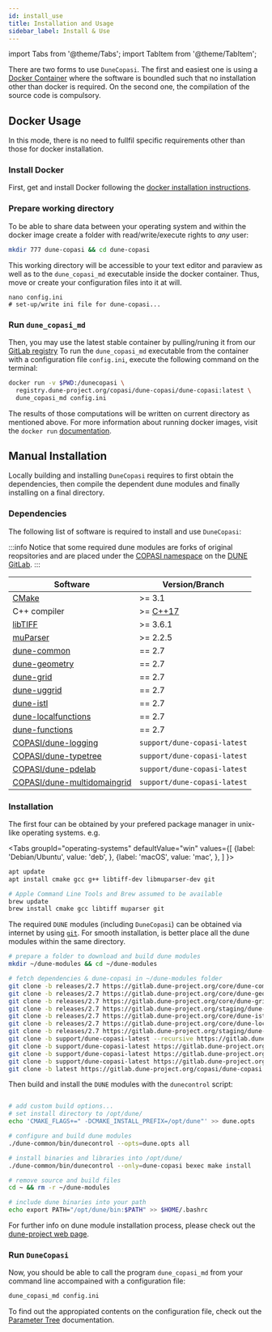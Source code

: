 ```yaml
---
id: install_use
title: Installation and Usage
sidebar_label: Install & Use
---
```


import Tabs from '@theme/Tabs';
import TabItem from '@theme/TabItem';

There are two forms to use `DuneCopasi`. The first and easiest one is using a
[Docker Container](https://www.docker.com/) where the software is boundled such
that no installation other than docker is required. On the second one, the
compilation of the source code is compulsory.

## Docker Usage

In this mode, there is no need to fullfil specific requirements other than
those for docker installation.

### Install Docker
First, get and install Docker following the
[docker installation instructions](https://docs.docker.com/get-docker/).

### Prepare working directory

To be able to share data between your operating system and within the docker
image create a folder with read/write/execute rights to _any_ user:

```bash
mkdir 777 dune-copasi && cd dune-copasi
```

This working directory will be accessible to your text editor and paraview as
well as to the `dune_copasi_md` executable inside the docker container. Thus,
move or create your configuration files into it at will.

```
nano config.ini
# set-up/write ini file for dune-copasi...
```

### Run `dune_copasi_md`

Then, you may use the latest stable container by pulling/runing it from our
[GitLab registry](https://gitlab.dune-project.org/copasi/dune-copasi/container_registry)
To run the `dune_copasi_md` executable from the container with a configuration
file `config.ini`, execute the following command on the terminal:

```bash
docker run -v $PWD:/dunecopasi \
  registry.dune-project.org/copasi/dune-copasi/dune-copasi:latest \
  dune_copasi_md config.ini
```

The results of those computations will be written on current
directory as mentioned above. For more information about running docker images,
visit the `docker run` [documentation](https://docs.docker.com/engine/reference/run/).

## Manual Installation

Locally building and installing `DuneCopasi` requires to first obtain the
dependencies, then compile the dependent dune modules and finally installing on
a final directory.

### Dependencies

The following list of software is required to install and use `DuneCopasi`:

:::info
Notice that some required dune modules are forks of original reopsitories and
are placed under the [COPASI namespace](https://gitlab.dune-project.org/copasi/)
on the [DUNE GitLab](https://gitlab.dune-project.org/).
:::

| Software | Version/Branch |
| ---------| -------------- |
| [CMake](https://cmake.org/)                                                                 | >= 3.1 |
| C++ compiler  | >= [C++17](https://en.wikipedia.org/wiki/List_of_compilers#C++_compilers) |
| [libTIFF](http://www.libtiff.org/)                                                          | >= 3.6.1 |
| [muParser](https://beltoforion.de/article.php?a=muparser)                                   | >= 2.2.5 |
| [dune-common](https://gitlab.dune-project.org/copasi/dune-common)                           | == 2.7 |
| [dune-geometry](https://gitlab.dune-project.org/core/dune-geometry)                         | == 2.7 |
| [dune-grid](https://gitlab.dune-project.org/core/dune-grid)                                 | == 2.7 |
| [dune-uggrid](https://gitlab.dune-project.org/staging/dune-uggrid)                          | == 2.7 |
| [dune-istl](https://gitlab.dune-project.org/core/dune-istl)                                 | == 2.7 |
| [dune-localfunctions](https://gitlab.dune-project.org/core/dune-localfunctions)             | == 2.7 |
| [dune-functions](https://gitlab.dune-project.org/staging/dune-functions)                    | == 2.7 |
| [COPASI/dune-logging](https://gitlab.dune-project.org/copasi/dune-logging)                  | `support/dune-copasi-latest` |
| [COPASI/dune-typetree](https://gitlab.dune-project.org/copasi/dune-typetree)                | `support/dune-copasi-latest` |
| [COPASI/dune-pdelab](https://gitlab.dune-project.org/copasi/dune-pdelab)                    | `support/dune-copasi-latest` |
| [COPASI/dune-multidomaingrid](https://gitlab.dune-project.org/copasi/dune-multidomaingrid)  | `support/dune-copasi-latest` |

### Installation

The first four can be obtained by your prefered package manager in unix-like operating systems. e.g.

<Tabs
  groupId="operating-systems"
  defaultValue="win"
  values={[
      {label: 'Debian/Ubuntu', value: 'deb', },
      {label: 'macOS', value: 'mac', },
    ]
  }>

  <TabItem value="deb">

```bash
apt update
apt install cmake gcc g++ libtiff-dev libmuparser-dev git
```

  </TabItem>
  <TabItem value="mac">

```bash
# Apple Command Line Tools and Brew assumed to be available
brew update
brew install cmake gcc libtiff muparser git
```

  </TabItem>
</Tabs>

The required `DUNE` modules (including `DuneCopasi`) can be obtained via internet
by using [`git`](https://git-scm.com/). For smooth installation, is better place
all the dune modules within the same directory.

```bash
# prepare a folder to download and build dune modules
mkdir ~/dune-modules && cd ~/dune-modules

# fetch dependencies & dune-copasi in ~/dune-modules folder
git clone -b releases/2.7 https://gitlab.dune-project.org/core/dune-common
git clone -b releases/2.7 https://gitlab.dune-project.org/core/dune-geometry
git clone -b releases/2.7 https://gitlab.dune-project.org/core/dune-grid
git clone -b releases/2.7 https://gitlab.dune-project.org/staging/dune-uggrid
git clone -b releases/2.7 https://gitlab.dune-project.org/core/dune-istl
git clone -b releases/2.7 https://gitlab.dune-project.org/core/dune-localfunctions
git clone -b releases/2.7 https://gitlab.dune-project.org/staging/dune-functions
git clone -b support/dune-copasi-latest --recursive https://gitlab.dune-project.org/copasi/dune-logging
git clone -b support/dune-copasi-latest https://gitlab.dune-project.org/copasi/dune-typetree
git clone -b support/dune-copasi-latest https://gitlab.dune-project.org/copasi/dune-pdelab
git clone -b support/dune-copasi-latest https://gitlab.dune-project.org/copasi/dune-multidomaingrid
git clone -b latest https://gitlab.dune-project.org/copasi/dune-copasi
```

Then build and install the `DUNE` modules with the `dunecontrol` script:
```bash

# add custom build options...
# set install directory to /opt/dune/
echo 'CMAKE_FLAGS+=" -DCMAKE_INSTALL_PREFIX=/opt/dune"' >> dune.opts

# configure and build dune modules
./dune-common/bin/dunecontrol --opts=dune.opts all

# install binaries and libraries into /opt/dune/
./dune-common/bin/dunecontrol --only=dune-copasi bexec make install

# remove source and build files
cd ~ && rm -r ~/dune-modules

# include dune binaries into your path
echo export PATH="/opt/dune/bin:$PATH" >> $HOME/.bashrc
```

For further info on dune module installation process, please check out
the [dune-project web page](https://www.dune-project.org/doc/installation/).

### Run `DuneCopasi`

Now, you should be able to call the program `dune_copasi_md` from your command
line accompained with a configuration file:

```bash
dune_copasi_md config.ini
```

To find out the appropiated contents on the configuration file, check out
the [Parameter Tree](param_tree.md) documentation.
